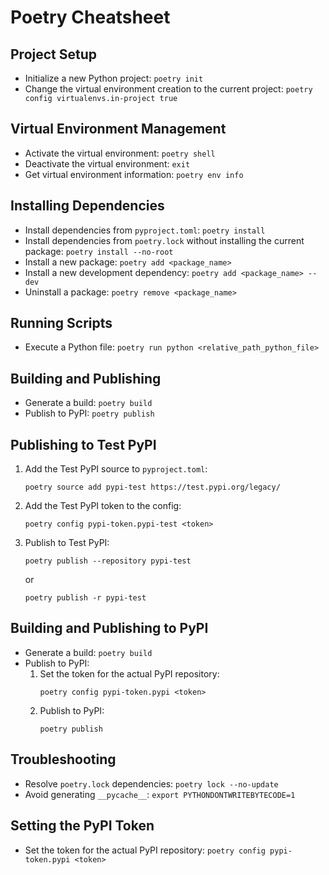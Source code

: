 # Poetry Cheatsheet

## Project Setup

-   Initialize a new Python project: `poetry init`
-   Change the virtual environment creation to the current project: `poetry config virtualenvs.in-project true`

## Virtual Environment Management

-   Activate the virtual environment: `poetry shell`
-   Deactivate the virtual environment: `exit`
-   Get virtual environment information: `poetry env info`

## Installing Dependencies

-   Install dependencies from `pyproject.toml`: `poetry install`
-   Install dependencies from `poetry.lock` without installing the current package: `poetry install --no-root`
-   Install a new package: `poetry add <package_name>`
-   Install a new development dependency: `poetry add <package_name> --dev`
-   Uninstall a package: `poetry remove <package_name>`

## Running Scripts

-   Execute a Python file: `poetry run python <relative_path_python_file>`

## Building and Publishing

-   Generate a build: `poetry build`
-   Publish to PyPI: `poetry publish`

## Publishing to Test PyPI

1. Add the Test PyPI source to `pyproject.toml`:
    ```
    poetry source add pypi-test https://test.pypi.org/legacy/
    ```
2. Add the Test PyPI token to the config:
    ```
    poetry config pypi-token.pypi-test <token>
    ```
3. Publish to Test PyPI:
    ```
    poetry publish --repository pypi-test
    ```
    or
    ```
    poetry publish -r pypi-test
    ```

## Building and Publishing to PyPI

-   Generate a build: `poetry build`
-   Publish to PyPI:
    1. Set the token for the actual PyPI repository:
        ```
        poetry config pypi-token.pypi <token>
        ```
    2. Publish to PyPI:
        ```
        poetry publish
        ```

## Troubleshooting

-   Resolve `poetry.lock` dependencies: `poetry lock --no-update`
-   Avoid generating `__pycache__`: `export PYTHONDONTWRITEBYTECODE=1`

## Setting the PyPI Token

-   Set the token for the actual PyPI repository: `poetry config pypi-token.pypi <token>`
